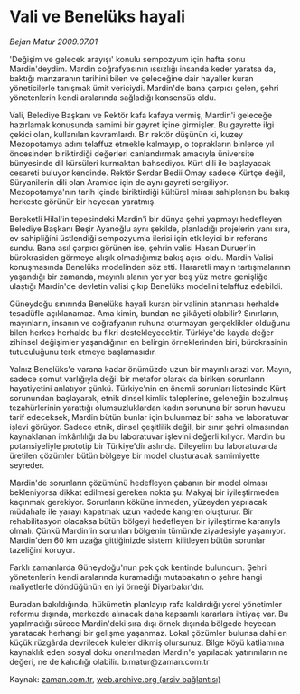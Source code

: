 # Vali ve Benelüks hayali

*Bejan Matur 2009.07.01*

<tr><td class="metin" colspan="2" style="padding-top: 20px; padding-left: 5px; padding-right: 10px;">'Değişim ve gelecek arayışı' konulu sempozyum için hafta sonu Mardin'deydim. Mardin coğrafyasının ıssızlığı insanda keder yaratsa da, baktığı manzaranın tarihini bilen  ve geleceğine dair hayaller kuran yöneticilerle tanışmak ümit vericiydi. Mardin'de bana çarpıcı gelen, şehri yönetenlerin kendi aralarında sağladığı konsensüs oldu.</td></tr><tr><td class="metin" colspan="2" style="padding-top: 20px; padding-left: 5px; padding-right: 10px;"><p> Vali, Belediye Başkanı ve Rektör kafa kafaya vermiş, Mardin'i geleceğe hazırlamak konusunda samimi bir gayret içine girmişler. Bu gayrette ilgi çekici olan, kullanılan kavramlardı. Bir rektör düşünün ki, kuzey Mezopotamya adını telaffuz etmekle kalmayıp, o toprakların binlerce yıl öncesinden biriktirdiği değerleri canlandırmak amacıyla üniversite bünyesinde dil kürsüleri kurmaktan bahsediyor. Kürt dili ile başlayacak cesareti buluyor kendinde. Rektör Serdar Bedii Omay sadece Kürtçe değil, Süryanilerin dili olan Aramice için de aynı gayreti sergiliyor. Mezopotamya'nın tarih içinde biriktirdiği kültürel mirası sahiplenen bu bakış herkeste görünür bir heyecan yaratmış.
<p>Bereketli Hilal'in tepesindeki Mardin'i bir dünya şehri yapmayı hedefleyen Belediye Başkanı Beşir Ayanoğlu aynı şekilde, planladığı projelerin yanı sıra, ev sahipliğini üstlendiği sempozyumla ilerisi için etkileyici bir referans sundu. Bana asıl çarpıcı görünen ise, şehrin valisi Hasan Duruer'in bürokrasiden görmeye alışık olmadığımız bakış açısı oldu. Mardin Valisi konuşmasında Benelüks modelinden söz etti. Hararetli mayın tartışmalarının yaşandığı bir zamanda, mayınlı alanın yer yer beş yüz metre genişliğe ulaştığı Mardin'de devletin valisi çıkıp Benelüks modelini telaffuz edebildi.
<p>Güneydoğu sınırında Benelüks hayali kuran bir valinin atanması herhalde tesadüfle açıklanamaz. Ama kimin, bundan ne şikâyeti olabilir? Sınırların, mayınların, insanın ve coğrafyanın ruhuna oturmayan gerçeklikler olduğunu bilen herkes herhalde bu fikri destekleyecektir. Türkiye'de kayda değer zihinsel değişimler yaşandığının en belirgin örneklerinden biri, bürokrasinin tutuculuğunu terk etmeye başlamasıdır.
<p>Yalnız Benelüks'e varana kadar önümüzde uzun bir mayınlı arazi var. Mayın, sadece somut varlığıyla değil bir metafor olarak da biriken sorunların hayatiyetini anlatıyor çünkü. Türkiye'nin en önemli sorunları listesinde Kürt sorunundan başlayarak, etnik dinsel kimlik taleplerine, geleneğin bozulmuş tezahürlerinin yarattığı olumsuzluklardan kadın sorununa bir sorun havuzu tarif edeceksek, Mardin bütün bunlar için bulunmaz bir saha ve laboratuvar işlevi görüyor. Sadece etnik, dinsel çeşitlilik değil, bir sınır şehri olmasından kaynaklanan imkânlılığı da bu laboratuvar işlevini değerli kılıyor. Mardin bu potansiyeliyle prototip bir Türkiye'dir aslında. Dileyelim bu laboratuvarda üretilen çözümler bütün bölgeye bir model oluşturacak samimiyette seyreder.
<p>Mardin'de sorunların çözümünü hedefleyen çabanın bir model olması bekleniyorsa dikkat edilmesi gereken nokta şu: Makyaj bir iyileştirmeden kaçınmak gerekiyor. Sorunların köküne inmeden, yüzeyden yapılacak müdahale ile yarayı kapatmak uzun vadede kangren oluşturur. Bir rehabilitasyon olacaksa bütün bölgeyi hedefleyen bir iyileştirme kararıyla olmalı. Çünkü Mardin'in sorunları bölgenin tümünde ziyadesiyle yaşanıyor. Mardin'den 60 km uzağa gittiğinizde sistemi kilitleyen bütün sorunlar tazeliğini koruyor.
<p>Farklı zamanlarda Güneydoğu'nun pek çok kentinde bulundum. Şehri yönetenlerin kendi aralarında kuramadığı mutabakatın o şehre hangi maliyetlerle döndüğünün en iyi örneği Diyarbakır'dır.
<p>Buradan bakıldığında, hükümetin planlayıp rafa kaldırdığı yerel yönetimler reformu dışında, merkezde alınacak daha kapsamlı kararlara ihtiyaç var. Bu yapılmadığı sürece Mardin'deki sıra dışı örnek dışında bölgede heyecan yaratacak herhangi bir gelişme yaşanmaz. Lokal çözümler bulunsa dahi en küçük rüzgârda devrilecek kuleler dikmiş olursunuz. Bilge köyü katliamına kaynaklık eden sosyal doku onarılmadan Mardin'e yapılacak yatırımların ne değeri, ne de kalıcılığı olabilir. b.matur@zaman.com.tr<br/></p></p></p></p></p></p></p></td></tr>

Kaynak: [zaman.com.tr](http://zaman.com.tr/yazar.do?yazino=864669), [web.archive.org (arşiv bağlantısı)](http://web.archive.org/web/20090704235355/http://www.zaman.com.tr:80/yazar.do?yazino=864669)
